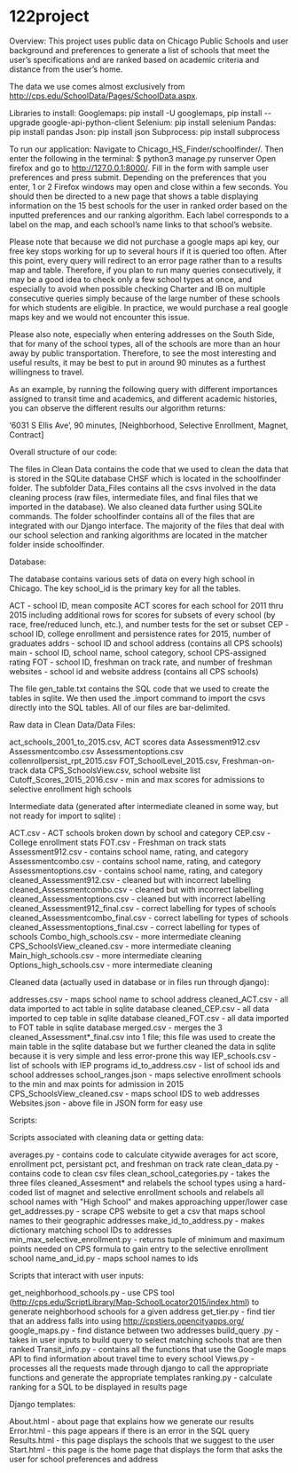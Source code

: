 # 122project
 
Overview:
This project uses public data on Chicago Public Schools and user background and preferences to generate a list of schools that meet the user’s specifications and are ranked based on academic criteria and distance from the user’s home.

The data we use comes almost exclusively from http://cps.edu/SchoolData/Pages/SchoolData.aspx.

Libraries to install:
Googlemaps: pip install -U googlemaps,  pip install --upgrade google-api-python-client
Selenium: pip install selenium
Pandas: pip install pandas
Json: pip install json
Subprocess: pip install subprocess 

To run our application:
Navigate to Chicago_HS_Finder/schoolfinder/. 
Then enter the following in the terminal:
    $ python3 manage.py runserver
Open firefox and go to  http://127.0.0.1:8000/. Fill in the form with sample user preferences and press submit. Depending on the preferences that you enter, 1 or 2 Firefox windows may open and close within a few seconds. 
You should then be directed to a new page that shows a table displaying information on the 15 best schools for the user in ranked order based on the inputted preferences and our ranking algorithm. Each label corresponds to a label on the map, and each school’s name links to that school’s website. 

Please note that because we did not purchase a google maps api key, our free key stops working for up to several hours if it is queried too often. After this point, every query will redirect to an error page rather than to a results map and table. Therefore, if you plan to run many queries consecutively, it may be a good idea to check only a few school types at once, and especially to avoid when possible checking Charter and IB on multiple consecutive queries simply because of the large number of these schools for which students are eligible. In practice, we would purchase a real google maps key and we would not encounter this issue. 

Please also note, especially when entering addresses on the South Side, that for many of the school types, all of the schools are more than an hour away by public transportation. Therefore, to see the most interesting and useful results, it may be best to put in around 90 minutes as a furthest willingness to travel.

As an example, by running the following query with different importances assigned to transit time and academics, and different academic histories, you can observe the different results our algorithm returns: 

‘6031 S Ellis Ave’, 90 minutes, [Neighborhood, Selective Enrollment, Magnet, Contract]

Overall structure of our code:

The files in Clean Data contains the code that we used to clean the data that is stored in the SQLite database CHSF which is located in the schoolfinder folder. The subfolder Data_Files contains all the csvs involved in the data cleaning process (raw files, intermediate files, and final files that we imported in the database). We also cleaned data further using SQLite commands.
The folder schoolfinder contains all of the files that are integrated with our Django interface. The majority of the files that deal with our school selection and ranking algorithms are located in the matcher folder inside schoolfinder.  

Database:

The database contains various sets of data on every high school in Chicago. The key school_id is the primary key for all the tables. 

ACT - school ID, mean composite ACT scores for each school for 2011 thru 2015 including additional rows for scores for subsets of every school (by race, free/reduced lunch, etc.), and number tests for the set or subset
CEP - school ID, college enrollment and persistence rates for 2015, number of graduates
addrs - school ID and school address (contains all CPS schools)
main - school ID, school name, school category, school CPS-assigned rating
FOT - school ID, freshman on track rate, and number of freshman
websites - school id and website address (contains all CPS schools)

The file gen_table.txt contains the SQL code that we used to create the tables in sqlite. We then used the .import command to import the csvs directly into the SQL tables. All of our files are bar-delimited. 

Raw data in Clean Data/Data Files:

act_schools_2001_to_2015.csv, ACT scores data
Assessment912.csv
Assessmentcombo.csv
Assessmentoptions.csv
collenrollpersist_rpt_2015.csv
FOT_SchoolLevel_2015.csv, Freshman-on-track data
CPS_SchoolsView.csv, school website list
Cutoff_Scores_2015_2016.csv - min and max scores for admissions to selective enrollment high schools


Intermediate data (generated after intermediate cleaned in some way, but not ready for import to sqlite) :

ACT.csv - ACT schools broken down by school and category
CEP.csv - College enrollment stats
FOT.csv - Freshman on track stats
Assessment912.csv - contains school name, rating, and category
Assessmentcombo.csv - contains school name, rating, and category
Assessmentoptions.csv - contains school name, rating, and category
cleaned_Assessment912.csv - cleaned but with incorrect labelling
cleaned_Assessmentcombo.csv - cleaned but with incorrect labelling
cleaned_Assessmentoptions.csv - cleaned but with incorrect labelling
cleaned_Assessment912_final.csv - correct labelling for types of schools
cleaned_Assessmentcombo_final.csv - correct labelling for types of schools
cleaned_Assessmentoptions_final.csv - correct labelling for types of schools
Combo_high_schools.csv - more intermediate cleaning
CPS_SchoolsView_cleaned.csv - more intermediate cleaning
Main_high_schools.csv - more intermediate cleaning
Options_high_schools.csv - more intermediate cleaning

Cleaned data (actually used in database or in files run through django):

addresses.csv - maps school name to school address
cleaned_ACT.csv - all data imported to act table in sqlite database
cleaned_CEP.csv - all data imported to cep table in sqlite database
cleaned_FOT.csv - all data imported to FOT table in sqlite database
merged.csv - merges the 3 cleaned_Assessment*_final.csv into 1 file; this file was used to create the main table in the sqlite database but we further cleaned the data in sqlite because it is very simple and less error-prone this way
IEP_schools.csv - list of schools with IEP programs
id_to_address.csv - list of school ids and school addresses
school_ranges.json - maps selective enrollment schools to the min and max points for admission in 2015
CPS_SchoolsView_cleaned.csv - maps school IDS to web addresses
Websites.json - above file in JSON form for easy use

Scripts:

Scripts associated with cleaning data or getting data:

averages.py - contains code to calculate citywide averages for act score, enrollment pct, persistant pct, and freshman on track rate
clean_data.py - contains code to clean csv files
clean_school_categories.py - takes the three files cleaned_Assesment* and relabels the
school types using a hard-coded list of magnet and selective enrollment schools and relabels
all school names with "High School" and makes approaching upper/lower case
get_addresses.py - scrape CPS website to get a csv that maps school names to their geographic addresses
make_id_to_address.py - makes dictionary matching school IDs to addresses
min_max_selective_enrollment.py - returns tuple of minimum and maximum points needed on CPS formula to gain entry to the selective enrollment school
name_and_id.py - maps school names to ids

Scripts that interact with user inputs:

get_neighborhood_schools.py - use CPS tool (http://cps.edu/ScriptLibrary/Map-SchoolLocator2015/index.html) to generate neighborhood schools for a given address
get_tier.py - find tier that an address falls into using http://cpstiers.opencityapps.org/ 
google_maps.py - find distance between two addresses
build_query .py - takes in user inputs to build query to select matching schools that are then ranked
Transit_info.py - contains all the functions that use the Google maps API to find information about travel time to every school
Views.py - processes all the requests made through django to call the appropriate functions and generate the appropriate templates
ranking.py - calculate ranking for a SQL to be displayed in results page

Django templates:

About.html - about page that explains how we generate our results
Error.html - this page appears if there is an error in the SQL query
Results.html - this page displays the schools that we suggest to the user
Start.html - this page is the home page that displays the form that asks the user for school preferences and address
